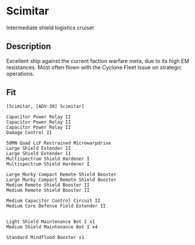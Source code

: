 # Scimitar
Intermediate shield logistics cruiser

## Description
Excellent ship against the current faction warfare meta, due to its high EM resistances. Most often flown with the Cyclone Fleet Issue on strategic operations.

## Fit
```
[Scimitar, [ADV-30] Scimitar]

Capacitor Power Relay II
Capacitor Power Relay II
Capacitor Power Relay II
Damage Control II

50MN Quad LiF Restrained Microwarpdrive
Large Shield Extender II
Large Shield Extender II
Multispectrum Shield Hardener I
Multispectrum Shield Hardener I

Large Murky Compact Remote Shield Booster
Large Murky Compact Remote Shield Booster
Medium Remote Shield Booster II
Medium Remote Shield Booster II

Medium Capacitor Control Circuit II
Medium Core Defense Field Extender II


Light Shield Maintenance Bot I x1
Medium Shield Maintenance Bot I x4

Standard Mindflood Booster x1
```